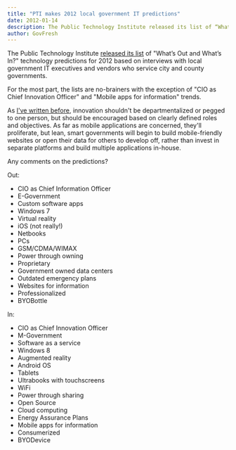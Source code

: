 ```yaml
---
title: "PTI makes 2012 local government IT predictions"
date: 2012-01-14
description: The Public Technology Institute released its list of “What’s Out and What’s In?” technology predictions for 2012 based on interviews with local government IT executives and vendors who service city and county governments.
author: GovFresh
---
```


The Public Technology Institute <a href="http://www.pti.org/index.php/ptiee1/more/whats_out_and_whats_in">released its list</a> of "What’s Out and What’s In?" technology predictions for 2012 based on interviews with local government IT executives and vendors who service city and county governments.

For the most part, the lists are no-brainers with the exception of "CIO as Chief Innovation Officer" and "Mobile apps for information" trends.

As <a href="http://govfresh.com/2011/09/does-government-innovation-need-its-own-department/">I've written before</a>, innovation shouldn't be departmentalized or pegged to one person, but should be encouraged based on clearly defined roles and objectives. As far as mobile applications are concerned, they'll proliferate, but lean, smart governments will begin to build mobile-friendly websites or open their data for others to develop off, rather than invest in separate platforms and build multiple applications in-house.

Any comments on the predictions?

Out:

<ul>
	<li>CIO as Chief Information Officer</li>
	<li>E-Government</li>
	<li>Custom software apps</li>
	<li>Windows 7</li>
	<li>Virtual reality</li>
	<li>iOS (not really!)</li>
	<li>Netbooks</li>
	<li>PCs</li>
	<li>GSM/CDMA/WIMAX</li>
	<li>Power through owning</li>
	<li>Proprietary</li>
	<li>Government owned data centers</li>
	<li>Outdated emergency plans</li>
	<li>Websites for information</li>
	<li>Professionalized</li>
	<li>BYOBottle</li>
</ul>

In:

<ul>
	<li>CIO as Chief Innovation Officer</li>
	<li>M-Government</li>
	<li>Software as a service</li>
	<li>Windows 8</li>
	<li>Augmented reality</li>
	<li>Android OS</li>
	<li>Tablets</li>
	<li>Ultrabooks with touchscreens</li>
	<li>WiFi</li>
	<li>Power through sharing</li>
	<li>Open Source</li>
	<li>Cloud computing</li>
	<li>Energy Assurance Plans</li>
	<li>Mobile apps for information</li>
	<li>Consumerized</li>
	<li>BYODevice</li>
</ul>
